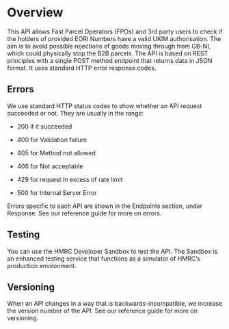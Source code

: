 # Overview
This API allows Fast Parcel Operators (FPOs) and 3rd party users to check if the holders of provided EORI Numbers have a valid UKIM authorisation.
The aim is to avoid possible rejections of goods moving through from GB-NI, which could physically stop the B2B parcels.
The API is based on REST principles with a single POST method endpoint that returns data in JSON format. It uses standard HTTP error response codes. 

## Errors
We use standard HTTP status codes to show whether an API request succeeded or not. They are usually in the range:

- 200 if it succeeded

- 400 for Validation failure

- 405 for Method not allowed
        
- 406 for Not acceptable

- 429 for request in excess of rate limit
          
- 500 for Internal Server Error

Errors specific to each API are shown in the Endpoints section, under Response. See our reference guide for more on errors.

## Testing
You can use the HMRC Developer Sandbox to test the API. The Sandbox is an enhanced testing service that functions as a simulator of HMRC’s production environment.

## Versioning
When an API changes in a way that is backwards-incompatible, we increase the version number of the API. See our reference guide for more on versioning.
